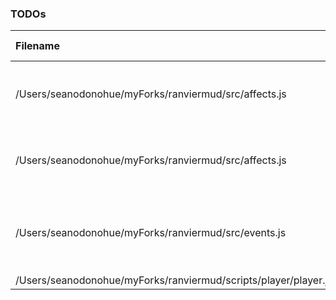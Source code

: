 ### TODOs
| Filename | line # | TODO
|:------|:------:|:------
| /Users/seanodonohue/myForks/ranviermud/src/affects.js | 7 | Make into "generic attribute lowering effect"
| /Users/seanodonohue/myForks/ranviermud/src/affects.js | 30 | Make into "generic attribute boosting effect"
| /Users/seanodonohue/myForks/ranviermud/src/events.js | 223 | Implement a BASH like \command to force a command
| /Users/seanodonohue/myForks/ranviermud/scripts/player/player.js | 64 | Fix?